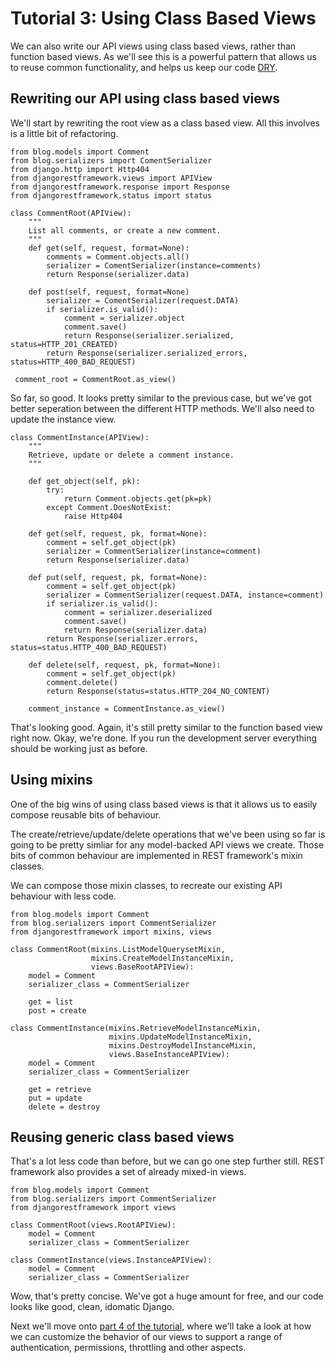 # Tutorial 3: Using Class Based Views

We can also write our API views using class based views, rather than function based views.  As we'll see this is a powerful pattern that allows us to reuse common functionality, and helps us keep our code [DRY][1].

## Rewriting our API using class based views

We'll start by rewriting the root view as a class based view.  All this involves is a little bit of refactoring.

    from blog.models import Comment
    from blog.serializers import ComentSerializer
    from django.http import Http404
    from djangorestframework.views import APIView
    from djangorestframework.response import Response
    from djangorestframework.status import status

    class CommentRoot(APIView):
        """
        List all comments, or create a new comment.
        """ 
        def get(self, request, format=None):
            comments = Comment.objects.all()
            serializer = ComentSerializer(instance=comments)
            return Response(serializer.data)

        def post(self, request, format=None)
            serializer = ComentSerializer(request.DATA)
            if serializer.is_valid():
                comment = serializer.object
                comment.save()
                return Response(serializer.serialized, status=HTTP_201_CREATED)
            return Response(serializer.serialized_errors, status=HTTP_400_BAD_REQUEST)

     comment_root = CommentRoot.as_view()

So far, so good.  It looks pretty similar to the previous case, but we've got better seperation between the different HTTP methods.  We'll also need to update the instance view. 

    class CommentInstance(APIView):
        """
        Retrieve, update or delete a comment instance.
        """
 
        def get_object(self, pk):
            try:
                return Comment.objects.get(pk=pk)
            except Comment.DoesNotExist:
                raise Http404
 
        def get(self, request, pk, format=None):
            comment = self.get_object(pk)
            serializer = CommentSerializer(instance=comment)
            return Response(serializer.data)
    
        def put(self, request, pk, format=None):
            comment = self.get_object(pk)
            serializer = CommentSerializer(request.DATA, instance=comment)
            if serializer.is_valid():
                comment = serializer.deserialized
                comment.save()
                return Response(serializer.data)
            return Response(serializer.errors, status=status.HTTP_400_BAD_REQUEST)

        def delete(self, request, pk, format=None):
            comment = self.get_object(pk)
            comment.delete()
            return Response(status=status.HTTP_204_NO_CONTENT)

        comment_instance = CommentInstance.as_view()

That's looking good.  Again, it's still pretty similar to the function based view right now.
Okay, we're done.  If you run the development server everything should be working just as before.

## Using mixins

One of the big wins of using class based views is that it allows us to easily compose reusable bits of behaviour.

The create/retrieve/update/delete operations that we've been using so far is going to be pretty simliar for any model-backed API views we create.  Those bits of common behaviour are implemented in REST framework's mixin classes.

We can compose those mixin classes, to recreate our existing API behaviour with less code.

    from blog.models import Comment
    from blog.serializers import CommentSerializer
    from djangorestframework import mixins, views

    class CommentRoot(mixins.ListModelQuerysetMixin,
                      mixins.CreateModelInstanceMixin,
                      views.BaseRootAPIView):
        model = Comment
        serializer_class = CommentSerializer

        get = list
        post = create

    class CommentInstance(mixins.RetrieveModelInstanceMixin,
                          mixins.UpdateModelInstanceMixin,
                          mixins.DestroyModelInstanceMixin,
                          views.BaseInstanceAPIView):
        model = Comment
        serializer_class = CommentSerializer

        get = retrieve
        put = update
        delete = destroy

## Reusing generic class based views

That's a lot less code than before, but we can go one step further still.  REST framework also provides a set of already mixed-in views.

    from blog.models import Comment
    from blog.serializers import CommentSerializer
    from djangorestframework import views

    class CommentRoot(views.RootAPIView):
        model = Comment
        serializer_class = CommentSerializer

    class CommentInstance(views.InstanceAPIView):
        model = Comment
        serializer_class = CommentSerializer

Wow, that's pretty concise.  We've got a huge amount for free, and our code looks like
good, clean, idomatic Django.

Next we'll move onto [part 4 of the tutorial][2], where we'll take a look at how we can  customize the behavior of our views to support a range of authentication, permissions, throttling and other aspects.

[1]: http://en.wikipedia.org/wiki/Don't_repeat_yourself
[2]: 4-authentication-permissions-and-throttling.md
